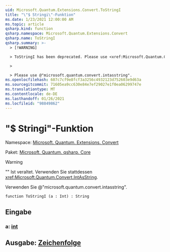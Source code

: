 ```yaml
---
uid: Microsoft.Quantum.Extensions.Convert.ToStringI
title: "\"$ Stringi\"-Funktion"
ms.date: 1/23/2021 12:00:00 AM
ms.topic: article
qsharp.kind: function
qsharp.namespace: Microsoft.Quantum.Extensions.Convert
qsharp.name: ToStringI
qsharp.summary: >-
  > [!WARNING]

  > ToStringI has been deprecated. Please use <xref:Microsoft.Quantum.Convert.IntAsString> instead.

  >

  > Please use @"microsoft.quantum.convert.intasstring".
ms.openlocfilehash: 607c7cf9e8fcf3a3256c4932123d752603e9d63a
ms.sourcegitcommit: 71605ea9cc630e84e7ef29027e1f0ea06299747e
ms.translationtype: MT
ms.contentlocale: de-DE
ms.lasthandoff: 01/26/2021
ms.locfileid: "98849862"
---
```

# <a name="tostringi-function"></a>"$ Stringi"-Funktion

Namespace: [Microsoft. Quantum. Extensions. Convert](xref:Microsoft.Quantum.Extensions.Convert)

Paket: [Microsoft. Quantum. qsharp. Core](https://nuget.org/packages/Microsoft.Quantum.QSharp.Core)


> [!WARNING]
> "" Ist veraltet. Verwenden Sie stattdessen <xref:Microsoft.Quantum.Convert.IntAsString>.
>
> Verwenden Sie @"microsoft.quantum.convert.intasstring".



```qsharp
function ToStringI (a : Int) : String
```


## <a name="input"></a>Eingabe

### <a name="a--int"></a>a: [int](xref:microsoft.quantum.lang-ref.int)





## <a name="output--string"></a>Ausgabe: [Zeichenfolge](xref:microsoft.quantum.lang-ref.string)

